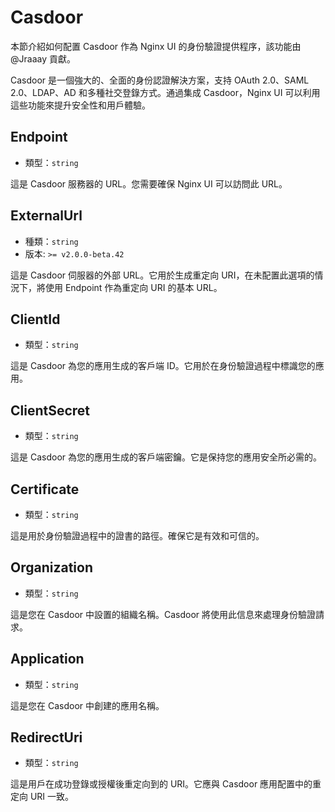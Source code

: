 # Casdoor
本節介紹如何配置 Casdoor 作為 Nginx UI 的身份驗證提供程序，該功能由 @Jraaay 貢獻。

Casdoor 是一個強大的、全面的身份認證解決方案，支持 OAuth 2.0、SAML 2.0、LDAP、AD 和多種社交登錄方式。通過集成 Casdoor，Nginx UI 可以利用這些功能來提升安全性和用戶體驗。

## Endpoint
- 類型：`string`

這是 Casdoor 服務器的 URL。您需要確保 Nginx UI 可以訪問此 URL。

## ExternalUrl
- 種類：`string`
- 版本: `>= v2.0.0-beta.42`

這是 Casdoor 伺服器的外部 URL。它用於生成重定向 URI，在未配置此選項的情況下，將使用 Endpoint 作為重定向 URI 的基本 URL。

## ClientId
- 類型：`string`

這是 Casdoor 為您的應用生成的客戶端 ID。它用於在身份驗證過程中標識您的應用。

## ClientSecret
- 類型：`string`

這是 Casdoor 為您的應用生成的客戶端密鑰。它是保持您的應用安全所必需的。

## Certificate
- 類型：`string`

這是用於身份驗證過程中的證書的路徑。確保它是有效和可信的。

## Organization
- 類型：`string`

這是您在 Casdoor 中設置的組織名稱。Casdoor 將使用此信息來處理身份驗證請求。

## Application
- 類型：`string`

這是您在 Casdoor 中創建的應用名稱。

## RedirectUri
- 類型：`string`

這是用戶在成功登錄或授權後重定向到的 URI。它應與 Casdoor 應用配置中的重定向 URI 一致。
